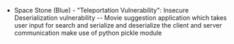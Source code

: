 - Space Stone (Blue) - "Teleportation Vulnerability":
Insecure Deserialization vulnerability 
-- Movie suggestion application which takes user input for search and serialize and deserialize the client and server communication
make use of python pickle module
